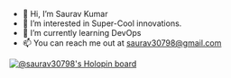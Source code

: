 - 👋 Hi, I’m Saurav Kumar
- 👀 I’m interested in Super-Cool innovations.
- 🌱 I’m currently learning DevOps
- 📫 You can reach me out at saurav30798@gmail.com

[![@saurav30798's Holopin board](https://holopin.me/saurav30798)](https://holopin.io/@saurav30798)


<!---
apnasaurav/apnasaurav is a ✨ special ✨ repository because its `README.md` (this file) appears on your GitHub profile.
You can click the Preview link to take a look at your changes.
--->
